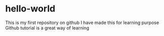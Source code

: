 # hello-world
This is my first repository on github
I have made this for learning purpose
Github tutorial is a great way of learning 
